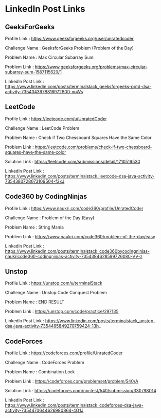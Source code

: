 # LinkedIn Post Links

## GeeksForGeeks

Profile Link : https://www.geeksforgeeks.org/user/unratedcoder

Challenge Name : GeeksforGeeks Problem (Problem of the Day)

Problem Name : Max Circular Subarray Sum

Problem Link : https://www.geeksforgeeks.org/problems/max-circular-subarray-sum-1587115620/1

LinkedIn Post Link : https://www.linkedin.com/posts/terminalstack_geeksforgeeks-potd-dsa-activity-7354343678816972800-npWs

## LeetCode

Profile Link : https://leetcode.com/u/UnratedCoder

Challenge Name : LeetCode Problem

Problem Name : Check if Two Chessboard Squares Have the Same Color

Problem Link : https://leetcode.com/problems/check-if-two-chessboard-squares-have-the-same-color

Solution Link : https://leetcode.com/submissions/detail/1710519530

LinkedIn Post Link : https://www.linkedin.com/posts/terminalstack_leetcode-dsa-java-activity-7354380728073109504-f3xJ

## Code360 by CodingNinjas

Profile Link : https://www.naukri.com/code360/profile/UnratedCoder

Challenge Name : Problem of the Day (Easy)

Problem Name : String Mania

Problem Link : https://www.naukri.com/code360/problem-of-the-day/easy

LinkedIn Post Link : https://www.linkedin.com/posts/terminalstack_code360bycodingninjas-naukricode360-codingninjas-activity-7354384628599726080-VV-z

## Unstop

Profile Link : https://unstop.com/u/terminalStack

Challenge Name : Unstop Code Conquest Problem

Problem Name : END RESULT

Problem Link : https://unstop.com/code/practice/297135

LinkedIn Post Link : https://www.linkedin.com/posts/terminalstack_unstop-dsa-java-activity-7354465849270759424-13h_

## CodeForces

Profile Link : https://codeforces.com/profile/UnratedCoder

Challenge Name : CodeForces Problem

Problem Name : Combination Lock

Problem Link : https://codeforces.com/problemset/problem/540/A

Solution Link : https://codeforces.com/contest/540/submission/330798014

LinkedIn Post Link : https://www.linkedin.com/posts/terminalstack_codeforces-dsa-java-activity-7354470644626980864-4G1J
